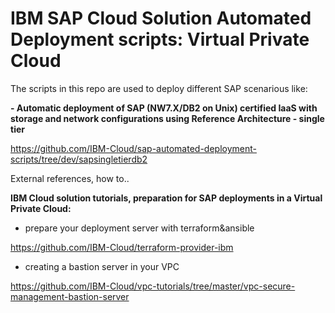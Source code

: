 # IBM SAP Cloud Solution Automated Deployment scripts: Virtual Private Cloud

The scripts in this repo are used to deploy different SAP scenarious like:

**- Automatic deployment of SAP (NW7.X/DB2 on Unix) certified IaaS with storage and network configurations using Reference Architecture - single tier**
 
https://github.com/IBM-Cloud/sap-automated-deployment-scripts/tree/dev/sapsingletierdb2


External references, how to..

**IBM Cloud solution tutorials, preparation for SAP deployments in a Virtual Private Cloud:**

- prepare your deployment server with terraform&ansible

https://github.com/IBM-Cloud/terraform-provider-ibm

- creating a bastion server in your VPC

https://github.com/IBM-Cloud/vpc-tutorials/tree/master/vpc-secure-management-bastion-server
